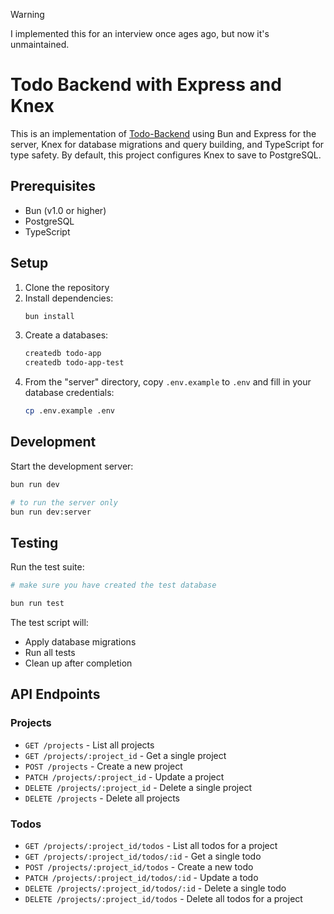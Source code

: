> [!WARNING]
> I implemented this for an interview once ages ago, but now it's unmaintained.

# Todo Backend with Express and Knex

This is an implementation of [Todo-Backend](http://todobackend.com/) using Bun and Express for the server, Knex for database migrations and query building, and TypeScript for type safety. By default, this project configures Knex to save to PostgreSQL.

## Prerequisites

- Bun (v1.0 or higher)
- PostgreSQL
- TypeScript

## Setup

1. Clone the repository
2. Install dependencies:
   ```bash
   bun install
   ```
3. Create a databases:
   ```bash
   createdb todo-app
   createdb todo-app-test
   ```
4. From the "server" directory, copy `.env.example` to `.env` and fill in your database credentials:
   ```bash
   cp .env.example .env
   ```

## Development

Start the development server:

```bash
bun run dev

# to run the server only
bun run dev:server
```

## Testing

Run the test suite:

```bash
# make sure you have created the test database

bun run test
```

The test script will:

- Apply database migrations
- Run all tests
- Clean up after completion

## API Endpoints

### Projects

- `GET /projects` - List all projects
- `GET /projects/:project_id` - Get a single project
- `POST /projects` - Create a new project
- `PATCH /projects/:project_id` - Update a project
- `DELETE /projects/:project_id` - Delete a single project
- `DELETE /projects` - Delete all projects

### Todos

- `GET /projects/:project_id/todos` - List all todos for a project
- `GET /projects/:project_id/todos/:id` - Get a single todo
- `POST /projects/:project_id/todos` - Create a new todo
- `PATCH /projects/:project_id/todos/:id` - Update a todo
- `DELETE /projects/:project_id/todos/:id` - Delete a single todo
- `DELETE /projects/:project_id/todos` - Delete all todos for a project
